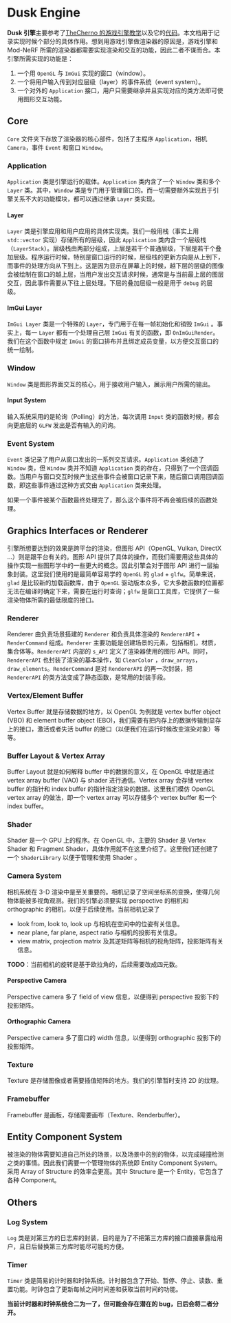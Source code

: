 # Dusk Engine

**Dusk 引擎**主要参考了[TheCherno 的游戏引擎教学](https://www.youtube.com/watch?v=vtWdgtMo1T4)以及它的[代码](https://github.com/TheCherno/Hazel)。本文档用于记录实现时候个部分的具体作用。想到用游戏引擎做渲染器的原因是，游戏引擎和 Mod-NeRF 所需的渲染器都需要实现渲染和交互的功能，因此二者不谋而合。本引擎所需实现的功能是：
1. 一个用 `OpenGL` 与 `ImGui` 实现的窗口（window）。
2. 一个将用户输入传到对应层级（layer）的事件系统（event system）。
3. 一个对外的 `Application` 接口，用户只需要继承并且实现对应的类方法即可使用图形交互功能。

## Core

`Core` 文件夹下存放了渲染器的核心部件，包括了主程序 `Application`，相机 `Camera`，事件 `Event` 和窗口 `Window`。

### Application

`Application` 类是引擎运行的载体。`Application` 类内含了一个 `Window` 类和多个 `Layer` 类。其中，`Window` 类是专门用于管理窗口的。而一切需要额外实现且于引擎关系不大的功能模块，都可以通过继承 `Layer` 类实现。

#### Layer

`Layer` 类是引擎应用和用户应用的具体实现类。我们一般用栈（事实上用 `std::vector` 实现）存储所有的层级，因此 `Application` 类内含一个层级栈（`LayerStack`）。层级栈由两部分组成，上层是若干个普通层级，下层是若干个叠加层级。程序运行时候，特别是窗口运行的时候，层级栈的更新方向是从上到下，而事件的处理方向从下到上。这是因为显示在屏幕上的时候，越下层的层级的图像会被绘制在窗口的越上层，当用户发出交互请求时候，通常是与当前最上层的图层交互，因此事件需要从下往上层处理。下层的叠加层级一般是用于 `debug` 的层级。

#### ImGui Layer

`ImGui Layer` 类是一个特殊的 `Layer`，专门用于在每一帧初始化和销毁 `ImGui` 。事实上，每一 `Layer` 都有一个处理自己层 `ImGui` 有关的函数，即 `OnImGuiRender`。我们在这个函数中规定 `ImGui` 的窗口排布并且绑定成员变量，以方便交互窗口的统一绘制。

### Window

`Window` 类是图形界面交互的核心，用于接收用户输入，展示用户所需的输出。

#### Input System

输入系统采用的是轮询（Polling）的方法，每次调用 `Input` 类的函数时候，都会向更底层的 `GLFW` 发出是否有输入的问询。

### Event System

`Event` 类记录了用户从窗口发出的一系列交互请求。`Application` 类创造了 `Window` 类，但 `Window` 类并不知道 `Application` 类的存在，只得到了一个回调函数。当用户与窗口交互时候产生这些事件会被窗口记录下来，随后窗口调用回调函数，即这些事件通过这种方式交由 `Application` 类来处理。

如果一个事件被某个函数最终处理完了，那么这个事件将不再会被后续的函数处理。

## Graphics Interfaces or Renderer

引擎所想要达到的效果是跨平台的渲染，但图形 API（OpenGL, Vulkan, DirectX ...）则是跟平台有关的。图形 API 提供了具体的操作，而我们需要用这些具体的操作实现一些图形学中的一些更大的概念。因此引擎会对于图形 API 进行一层抽象封装。这里我们使用的是最简单容易学的 `OpenGL` 的 `glad` + `glfw`。简单来说，`glad` 是比较新的加载函数库，由于 `OpenGL` 驱动版本众多，它大多数函数的位置都无法在编译时确定下来，需要在运行时查询；`glfw` 是窗口工具库，它提供了一些渲染物体所需的最低限度的接口。

### Renderer

Renderer 由负责场景搭建的 `Renderer` 和负责具体渲染的 `RendererAPI` + `RenderCommand` 组成。`Renderer` 主要功能是创建场景的元素，包括相机，材质，集合体等。`RendererAPI` 内部的 `s_API` 定义了渲染器使用的图形 API。同时，`RendererAPI` 也封装了渲染的基本操作，如 `ClearColor` ，`draw_arrays`，`draw_elements`。`RenderCommand` 是对 `RendererAPI` 的再一次封装，把 `RendererAPI` 的类方法变成了静态函数，是常用的封装手段。

### Vertex/Element Buffer

Vertex Buffer 就是存储数据的地方，以 OpenGL 为例就是 vertex buffer object (VBO) 和 element buffer object (EBO)，我们需要有把内存上的数据传输到显存上的接口，激活或者失活 buffer 的接口（以便我们在运行时候改变渲染对象）等等。

### Buffer Layout & Vertex Array

Buffer Layout 就是如何解释 buffer 中的数据的意义，在 OpenGL 中就是通过 vertex array buffer (VAO) 与 shader 进行通信。Vertex array 会存储 vertex buffer 的指针和 index buffer 的指针指定渲染的数据。这里我们模仿 OpenGL vertex array 的做法，即一个 vertex array 可以存储多个 vertex buffer 和一个 index buffer。

### Shader

Shader 是一个 GPU 上的程序。在 OpenGL 中，主要的 Shader 是 Vertex Shader 和 Fragment Shader，具体作用就不在这里介绍了。这里我们还创建了一个 `ShaderLibrary` 以便于管理和使用 Shader 。

### Camera System

相机系统在 3-D 渲染中是至关重要的。相机记录了空间坐标系的变换，使得几何物体能被多视角观测。我们的引擎必须要实现 perspective 的相机和 orthographic 的相机，以便于后续使用。当前相机记录了

- look from, look to, look up 与相机在空间中的位姿有关信息。
- near plane, far plane, aspect ratio 与相机的投影有关信息。
- view matrix, projection matrix 及其逆矩阵等相机的视角矩阵，投影矩阵有关信息。

**TODO**：当前相机的旋转是基于欧拉角的，后续需要改成四元数。

#### Perspective Camera

Perspective camera 多了 field of view 信息，以便得到 perspective 投影下的投影矩阵。

#### Orthographic Camera

Perspective camera 多了窗口的 width 信息，以便得到 orthographic 投影下的投影矩阵。

### Texture

Texture 是存储图像或者需要插值矩阵的地方。我们的引擎暂时支持 2D 的纹理。

### Framebuffer

Framebuffer 是画板，存储需要画布（Texture、Renderbuffer）。

## Entity Component System

被渲染的物体需要知道自己所处的场景，以及场景中的别的物体，以完成碰撞检测之类的事情。因此我们需要一个管理物体的系统即 Entity Component System。采用 Array of Structure 的效率会更高。其中 Structure 是一个 Entity，它包含了各种 Component。

## Others

### Log System

`Log` 类是对第三方的日志库的封装，目的是为了不把第三方库的接口直接暴露给用户，且日后替换第三方库时能尽可能的方便。

### Timer

`Timer` 类是简易的计时器和时钟系统。计时器包含了开始、暂停、停止、读数、重置功能。时钟包含了更新每帧之间时间差和获取当前时间的功能。

**当前计时器和时钟系统合二为一了，但可能会存在潜在的 bug，日后会将二者分开。**


